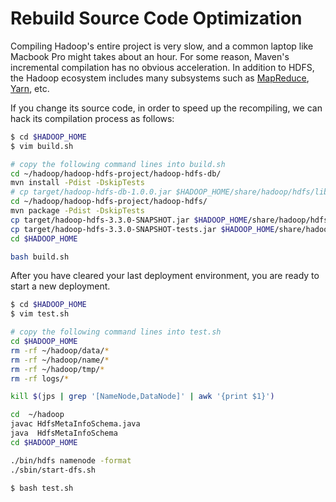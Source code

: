 # Rebuild Source Code Optimization 

Compiling Hadoop's entire project is very slow, and a common laptop like Macbook Pro might takes about an hour. For some reason, Maven's incremental compilation has no obvious acceleration. In addition to HDFS, the Hadoop ecosystem includes many subsystems such as [MapReduce](https://hadoop.apache.org/docs/stable/hadoop-mapreduce-client/hadoop-mapreduce-client-core/MapReduceTutorial.html), [Yarn](https://hadoop.apache.org/docs/current/hadoop-yarn/hadoop-yarn-site/YARN.html), etc.


If you change its source code, in order to speed up the recompiling, we can hack its compilation process as follows:

```bash
$ cd $HADOOP_HOME
$ vim build.sh

# copy the following command lines into build.sh
cd ~/hadoop/hadoop-hdfs-project/hadoop-hdfs-db/
mvn install -Pdist -DskipTests
# cp target/hadoop-hdfs-db-1.0.0.jar $HADOOP_HOME/share/hadoop/hdfs/lib/
cd ~/hadoop/hadoop-hdfs-project/hadoop-hdfs/
mvn package -Pdist -DskipTests
cp target/hadoop-hdfs-3.3.0-SNAPSHOT.jar $HADOOP_HOME/share/hadoop/hdfs/
cp target/hadoop-hdfs-3.3.0-SNAPSHOT-tests.jar $HADOOP_HOME/share/hadoop/hdfs/
cd $HADOOP_HOME
```

```bash
bash build.sh
```

After you have cleared your last deployment environment, you are ready to start a new deployment.

```bash
$ cd $HADOOP_HOME
$ vim test.sh

# copy the following command lines into test.sh
cd $HADOOP_HOME
rm -rf ~/hadoop/data/*
rm -rf ~/hadoop/name/*
rm -rf ~/hadoop/tmp/*
rm -rf logs/*

kill $(jps | grep '[NameNode,DataNode]' | awk '{print $1}')

cd  ~/hadoop
javac HdfsMetaInfoSchema.java
java  HdfsMetaInfoSchema
cd $HADOOP_HOME

./bin/hdfs namenode -format
./sbin/start-dfs.sh
```

```bash
$ bash test.sh
```


